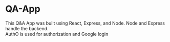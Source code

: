 # QA-App

This Q&A App was built using React, Express, and Node. Node and Express handle the backend.  
AuthO is used for authorization and Google login

